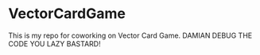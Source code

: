 # VectorCardGame
This is my repo for coworking on Vector Card Game. DAMIAN DEBUG THE CODE YOU LAZY BASTARD!
